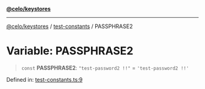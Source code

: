 [**@celo/keystores**](../../README.md)

***

[@celo/keystores](../../README.md) / [test-constants](../README.md) / PASSPHRASE2

# Variable: PASSPHRASE2

> `const` **PASSPHRASE2**: `"test-password2 !!"` = `'test-password2 !!'`

Defined in: [test-constants.ts:9](https://github.com/celo-org/developer-tooling/blob/master/packages/sdk/keystores/src/test-constants.ts#L9)
